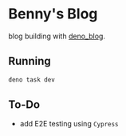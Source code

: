 # Benny's Blog

blog building with [deno_blog][1].

## Running

```sh
deno task dev
```

## To-Do

- add E2E testing using `Cypress`

[1]: https://github.com/denoland/deno_blog
